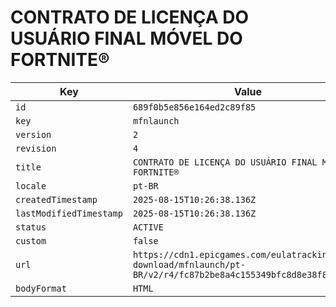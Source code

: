 # CONTRATO DE LICENÇA DO USUÁRIO FINAL MÓVEL DO FORTNITE®

| Key | Value |
| --- | ----- |
| `id` | `689f0b5e856e164ed2c89f85` |
| `key` | `mfnlaunch` |
| `version` | `2` |
| `revision` | `4` |
| `title` | `CONTRATO DE LICENÇA DO USUÁRIO FINAL MÓVEL DO FORTNITE®` |
| `locale` | `pt-BR` |
| `createdTimestamp` | `2025-08-15T10:26:38.136Z` |
| `lastModifiedTimestamp` | `2025-08-15T10:26:38.136Z` |
| `status` | `ACTIVE` |
| `custom` | `false` |
| `url` | `https://cdn1.epicgames.com/eulatracking-download/mfnlaunch/pt-BR/v2/r4/fc87b2be8a4c155349bfc8d8e38f886b.pdf` |
| `bodyFormat` | `HTML` |
